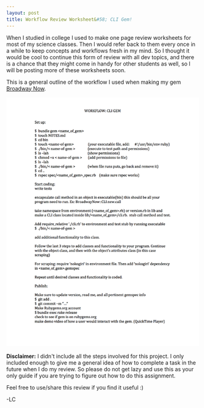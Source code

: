 ```yaml
---
layout: post
title: Workflow Review Worksheet&#58; CLI Gem!
---
```


When I studied in college I used to make one page review worksheets for most of my science classes. Then I would refer back to them every once in a while to keep concepts and workflows fresh in my mind. So I thought it would be cool to continue this form of review with all dev topics, and there is a chance that they might come in handy for other students as well, so I will be posting more of these worksheets soon.


This is a general outline of the workflow I used when making my gem [Broadway Now](https://github.com/lcorr8/broadway-now-cli-gem). 


![CLI Gem Workflow](/images/workflow-cli-gem.jpg "CLI Gem Workflow")

**Disclaimer:** I didn't include all the steps involved for this project. I only included enough to give me a general idea of how to complete a task in the future when I do my review. So please do not get lazy and use this as your only guide if you are trying to figure out how to do this assignment.

Feel free to use/share this review if you find it useful :)

-LC
